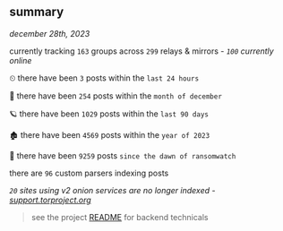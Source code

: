 
## summary
_december 28th, 2023_

currently tracking `163` groups across `299` relays & mirrors - _`100` currently online_

⏲ there have been `3` posts within the `last 24 hours`

🦈 there have been `254` posts within the `month of december`

🪐 there have been `1029` posts within the `last 90 days`

🏚 there have been `4569` posts within the `year of 2023`

🦕 there have been `9259` posts `since the dawn of ransomwatch`

there are `96` custom parsers indexing posts

_`20` sites using v2 onion services are no longer indexed - [support.torproject.org](https://support.torproject.org/onionservices/v2-deprecation/)_

> see the project [README](https://github.com/joshhighet/ransomwatch#ransomwatch--) for backend technicals
